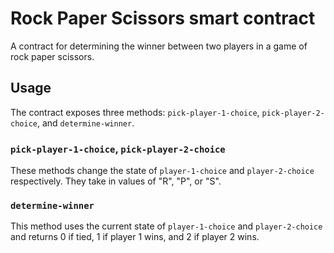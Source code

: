 # Rock Paper Scissors smart contract

A contract for determining the winner between two players in a game of rock paper scissors.

## Usage

The contract exposes three methods: `pick-player-1-choice`, `pick-player-2-choice`, and `determine-winner`.

### `pick-player-1-choice`, `pick-player-2-choice`

These methods change the state of `player-1-choice` and `player-2-choice` respectively. They take in values of "R", "P", or "S".

### `determine-winner`

This method uses the current state of `player-1-choice` and `player-2-choice` and returns 0 if tied, 1 if player 1 wins, and 2 if player 2 wins.
